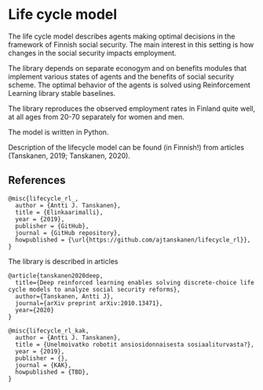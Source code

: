 # Life cycle model

The life cycle model describes agents making optimal decisions in the framework of 
Finnish social security. The main interest in this setting is how changes in the social security
impacts employment. 

The library depends on separate econogym and on benefits modules that implement
various states of agents and the benefits of social security scheme. The optimal 
behavior of the agents is solved using Reinforcement Learning library stable baselines.

The library reproduces the observed employment rates in Finland quite well, at all ages
from 20-70 separately for women and men. 

The model is written in Python.

Description of the lifecycle model can be found (in Finnish!) from articles (Tanskanen, 2019; Tanskanen, 2020).


## References

	@misc{lifecycle_rl_,
	  author = {Antti J. Tanskanen},
	  title = {Elinkaarimalli},
	  year = {2019},
	  publisher = {GitHub},
	  journal = {GitHub repository},
	  howpublished = {\url{https://github.com/ajtanskanen/lifecycle_rl}},
	}

The library is described in articles

    @article{tanskanen2020deep,
      title={Deep reinforced learning enables solving discrete-choice life cycle models to analyze social security reforms},
      author={Tanskanen, Antti J},
      journal={arXiv preprint arXiv:2010.13471},
      year={2020}
    }
	
	@misc{lifecycle_rl_kak,
	  author = {Antti J. Tanskanen},
	  title = {Unelmoivatko robotit ansiosidonnaisesta sosiaaliturvasta?},
	  year = {2019},
	  publisher = {},
	  journal = {KAK},
	  howpublished = {TBD},
	}	